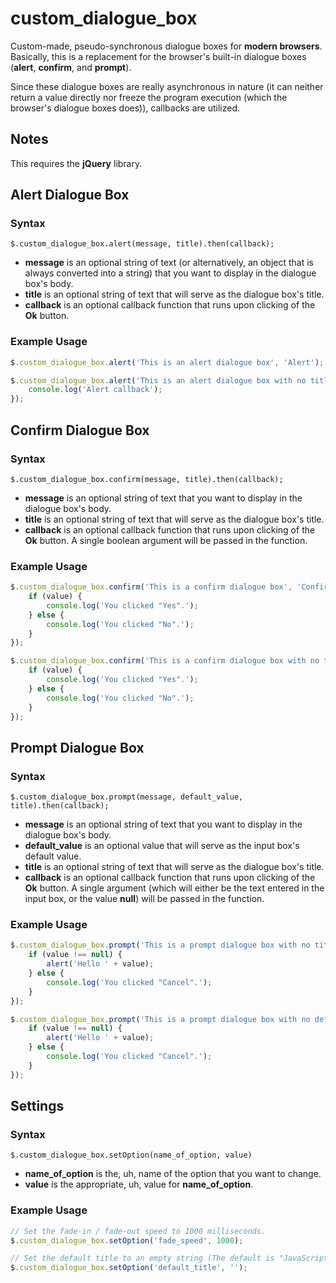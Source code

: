 custom_dialogue_box
===============

Custom-made, pseudo-synchronous dialogue boxes for **modern browsers**.
Basically, this is a replacement for the browser's built-in dialogue boxes (**alert**, **confirm**, and **prompt**).

Since these dialogue boxes are really asynchronous in nature (it can neither return a value directly nor freeze the program execution (which the browser's dialogue boxes does)), callbacks are utilized.

## Notes

This requires the **jQuery** library.

## Alert Dialogue Box

### Syntax

`$.custom_dialogue_box.alert(message, title).then(callback);`

   * **message** is an optional string of text (or alternatively, an object that is always converted into a string) that you want to display in the dialogue box's body.
   * **title** is an optional string of text that will serve as the dialogue box's title.
   * **callback** is an optional callback function that runs upon clicking of the **Ok** button.

### Example Usage

```javascript
$.custom_dialogue_box.alert('This is an alert dialogue box', 'Alert');
```

```javascript
$.custom_dialogue_box.alert('This is an alert dialogue box with no title, but has an optional callback').then(function () {
    console.log('Alert callback');
});
```

## Confirm Dialogue Box

### Syntax

`$.custom_dialogue_box.confirm(message, title).then(callback);`

   * **message** is an optional string of text that you want to display in the dialogue box's body.
   * **title** is an optional string of text that will serve as the dialogue box's title.
   * **callback** is an optional callback function that runs upon clicking of the **Ok** button. A single boolean argument will be passed in the function.

### Example Usage

```javascript
$.custom_dialogue_box.confirm('This is a confirm dialogue box', 'Confirm').then(function (value) {
    if (value) {
        console.log('You clicked "Yes".');
    } else {
        console.log('You clicked "No".');
    }
});
```

```javascript
$.custom_dialogue_box.confirm('This is a confirm dialogue box with no title.').then(function (value) {
    if (value) {
        console.log('You clicked "Yes".');
    } else {
        console.log('You clicked "No".');
    }
});
```

## Prompt Dialogue Box

### Syntax

`$.custom_dialogue_box.prompt(message, default_value, title).then(callback);`

   * **message** is an optional string of text that you want to display in the dialogue box's body.
   * **default_value** is an optional value that will serve as the input box's default value.
   * **title** is an optional string of text that will serve as the dialogue box's title.
   * **callback** is an optional callback function that runs upon clicking of the **Ok** button. A single argument (which will either be the text entered in the input box, or the value **null**) will be passed in the function.

### Example Usage

```javascript
$.custom_dialogue_box.prompt('This is a prompt dialogue box with no title, but has a default value "nerd"', 'nerd').then(function (value) {
    if (value !== null) {
        alert('Hello ' + value);
    } else {
        console.log('You clicked "Cancel".');
    }
});
```

```javascript
$.custom_dialogue_box.prompt('This is a prompt dialogue box with no default value, but has a title.', '', 'Prompt').then(function (value) {
    if (value !== null) {
        alert('Hello ' + value);
    } else {
        console.log('You clicked "Cancel".');
    }
});
```

## Settings

### Syntax

`$.custom_dialogue_box.setOption(name_of_option, value)`

   * **name_of_option** is the, uh, name of the option that you want to change.
   * **value** is the appropriate, uh, value for **name_of_option**.
   
### Example Usage

```javascript
// Set the fade-in / fade-out speed to 1000 milliseconds.
$.custom_dialogue_box.setOption('fade_speed', 1000);

// Set the default title to an empty string (The default is "JavaScript <type of dialogue box>").
$.custom_dialogue_box.setOption('default_title', '');
```
